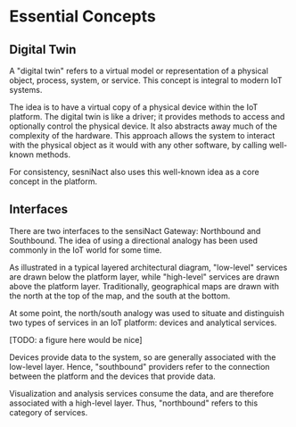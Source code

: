 # Essential Concepts

## Digital Twin

A "digital twin" refers to a virtual model or representation of a physical object, process, system, or service.
This concept is integral to modern IoT systems.

The idea is to have a virtual copy of a physical device within the IoT platform. The digital twin is like a driver;
it provides methods to access and optionally control the physical device. It also abstracts away much of the complexity
of the hardware. This approach allows the system to interact with the physical object as it would with any other
software, by calling well-known methods.

For consistency, sesniNact also uses this well-known idea as a core concept in the platform.


## Interfaces

There are two interfaces to the sensiNact Gateway: Northbound and Southbound.
The idea of using a directional analogy has been used commonly in the IoT world for some time.

As illustrated in a typical layered architectural diagram, "low-level" services are drawn below
the platform layer, while "high-level" services are drawn above the platform layer.
Traditionally, geographical maps are drawn with the north at the top of the map, and the
south at the bottom.

At some point, the north/south analogy was used to situate and distinguish two types of services
in an IoT platform: devices and analytical services.

[TODO: a figure here would be nice]

Devices provide data to the system, so are generally associated with the low-level layer. Hence,
"southbound" providers refer to the connection between the platform and the devices that provide
data.

Visualization and analysis services consume the data, and are therefore associated with a high-level layer.
Thus, "northbound" refers to this category of services.
